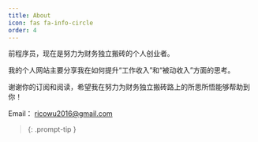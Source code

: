 ```yaml
---
title: About
icon: fas fa-info-circle
order: 4
---
```


前程序员，现在是努力为财务独立搬砖的个人创业者。

我的个人网站主要分享我在如何提升“工作收入”和“被动收入”方面的思考。

谢谢你的订阅和阅读，希望我在努力为财务独立搬砖路上的所思所悟能够帮助到你！

Email： ricowu2016@gmail.com

> {: .prompt-tip }
